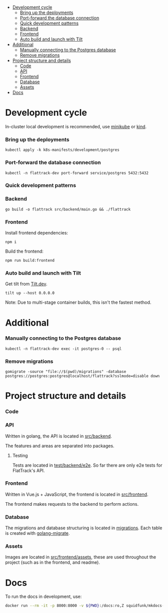 - [Development cycle](#sec-1)
    - [Bring up the deployments](#sec-1-0-1)
    - [Port-forward the database connection](#sec-1-0-2)
    - [Quick development patterns](#sec-1-0-3)
    - [Backend](#sec-1-0-4)
    - [Frontend](#sec-1-0-5)
    - [Auto build and launch with Tilt](#sec-1-0-6)
- [Additional](#sec-2)
    - [Manually connecting to the Postgres database](#sec-2-0-1)
    - [Remove migrations](#sec-2-0-2)
- [Project structure and details](#sec-3)
    - [Code](#sec-3-0-1)
    - [API](#sec-3-0-2)
    - [Frontend](#sec-3-0-3)
    - [Database](#sec-3-0-4)
    - [Assets](#sec-3-0-5)
- [Docs](#sec-4)


# Development cycle<a id="sec-1"></a>

In-cluster local development is recommended, use [minikube](https://minikube.sigs.k8s.io) or [kind](https://kind.sigs.k8s.io/).

### Bring up the deployments<a id="sec-1-0-1"></a>

```shell
kubectl apply -k k8s-manifests/development/postgres
```

### Port-forward the database connection<a id="sec-1-0-2"></a>

```shell
kubectl -n flattrack-dev port-forward service/postgres 5432:5432
```

### Quick development patterns<a id="sec-1-0-3"></a>

### Backend<a id="sec-1-0-4"></a>

```shell
go build -o flattrack src/backend/main.go && ./flattrack
```

### Frontend<a id="sec-1-0-5"></a>

Install frontend dependencies:

```shell
npm i
```

Build the frontend:

```shell
npm run build:frontend
```

### Auto build and launch with Tilt<a id="sec-1-0-6"></a>

Get tilt from [Tilt.dev](https://tilt.dev).

```shell
tilt up --host 0.0.0.0
```

Note: Due to multi-stage container builds, this isn't the fastest method.

# Additional<a id="sec-2"></a>

### Manually connecting to the Postgres database<a id="sec-2-0-1"></a>

```shell
kubectl -n flattrack-dev exec -it postgres-0 -- psql
```

### Remove migrations<a id="sec-2-0-2"></a>

```shell
gomigrate -source "file://$(pwd)/migrations" -database postgres://postgres:postgres@localhost/flattrack?sslmode=disable down
```

# Project structure and details<a id="sec-3"></a>

### Code<a id="sec-3-0-1"></a>

### API<a id="sec-3-0-2"></a>

Written in golang, the API is located in [src/backend](https://gitlab.com/flattrack/flattrack/-/tree/master/test/backend).

The features and areas are separated into packages.

1.  Testing

    Tests are located in [test/backend/e2e](https://gitlab.com/flattrack/flattrack/-/tree/master/test/backend/e2e). So far there are only e2e tests for FlatTrack's API.

### Frontend<a id="sec-3-0-3"></a>

Written in Vue.js + JavaScript, the frontend is located in [src/frontend](https://gitlab.com/flattrack/flattrack/-/tree/master/test/frontend).

The frontend makes requests to the backend to perform actions.

### Database<a id="sec-3-0-4"></a>

The migrations and database structuring is located in [migrations](https://gitlab.com/flattrack/flattrack/-/tree/master/migrations). Each table is created with [golang-migrate](https://github.com/golang-migrate/migrate).

### Assets<a id="sec-3-0-5"></a>

Images are located in [src/frontend/assets](https://gitlab.com/flattrack/flattrack/-/tree/master/src/frontend/assets), these are used throughout the project (such as in the frontend, and readme).

# Docs<a id="sec-4"></a>

To run the docs in development, use:

```sh
docker run --rm -it -p 8000:8000 -v ${PWD}:/docs:ro,Z squidfunk/mkdocs-material
```
